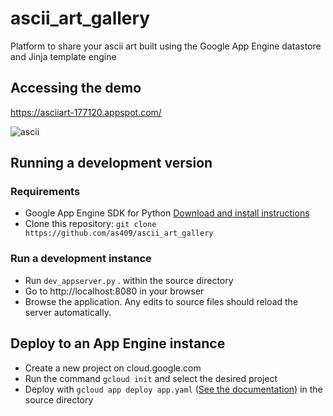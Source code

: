 # ascii_art_gallery
Platform to share your ascii art built using  the Google App Engine datastore and Jinja template engine

## Accessing the demo<br /> 
https://asciiart-177120.appspot.com/

![ascii](https://user-images.githubusercontent.com/17767383/29434455-af7d9cf2-8368-11e7-945c-edbc5439d2fe.png)

## Running a development version

### Requirements

- Google App Engine SDK for Python <a href="https://cloud.google.com/appengine/downloads#Google_App_Engine_SDK_for_Python">Download and install instructions</a>
- Clone this repository: ``` git clone https://github.com/as409/ascii_art_gallery ```
 
 
 
### Run a development instance

- Run ```dev_appserver.py``` . within the source directory
- Go to http://localhost:8080 in your browser
- Browse the application. Any edits to source files should reload the server automatically.

## Deploy to an App Engine instance

- Create a new project on cloud.google.com
- Run the command ``` gcloud init ``` and select the desired project
- Deploy with ``` gcloud app deploy app.yaml ``` (<a href="https://cloud.google.com/sdk/gcloud/reference/app/deploy">See the documentation)</a> in the source directory

